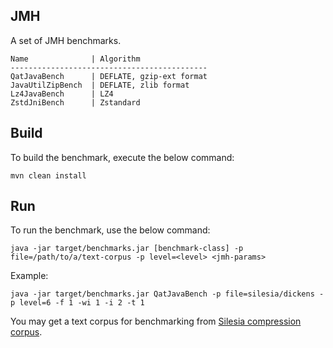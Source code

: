 ## JMH
A set of JMH benchmarks.
```
Name              | Algorithm
--------------------------------------------
QatJavaBench      | DEFLATE, gzip-ext format
JavaUtilZipBench  | DEFLATE, zlib format
Lz4JavaBench      | LZ4
ZstdJniBench      | Zstandard
```

## Build
To build the benchmark, execute the below command:
```
mvn clean install
```

## Run
To run the benchmark, use the below command:

```
java -jar target/benchmarks.jar [benchmark-class] -p file=/path/to/a/text-corpus -p level=<level> <jmh-params>
```

Example:
```
java -jar target/benchmarks.jar QatJavaBench -p file=silesia/dickens -p level=6 -f 1 -wi 1 -i 2 -t 1
```

You may get a text corpus for benchmarking from [Silesia compression corpus](https://sun.aei.polsl.pl//~sdeor/index.php?page=silesia). 
